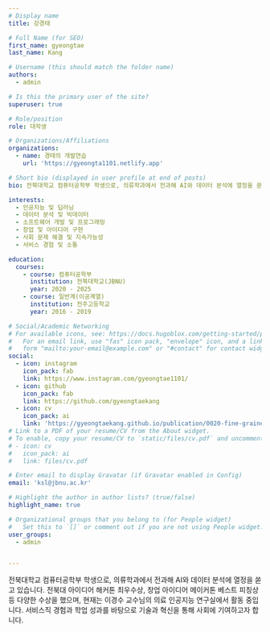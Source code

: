 ```yaml
---
# Display name
title: 강경태

# Full Name (for SEO)
first_name: gyeongtae
last_name: Kang

# Username (this should match the folder name)
authors:
  - admin

# Is this the primary user of the site?
superuser: true

# Role/position
role: 대학생

# Organizations/Affiliations
organizations:
  - name: 경태의 개발연습
    url: 'https://gyeongta1101.netlify.app'

# Short bio (displayed in user profile at end of posts)
bio: 전북대학교 컴퓨터공학부 학생으로, 의류학과에서 전과해 AI와 데이터 분석에 열정을 쏟고 있습니다. 전북대 아이디어 해커톤 최우수상, 창업 아이디어 메이커톤 베스트 피칭상 등 다양한 수상을 했으며, 현재는 이경수 교수님의 의료 인공지능 연구실에서 활동 중입니다. 서비스직 경험과 학업 성과를 바탕으로 기술과 혁신을 통해 사회에 기여하고자 합니다.(admin)

interests:
  - 인공지능 및 딥러닝
  - 데이터 분석 및 빅데이터
  - 소프트웨어 개발 및 프로그래밍
  - 창업 및 아이디어 구현
  - 사회 문제 해결 및 지속가능성
  - 서비스 경험 및 소통

education:
  courses:
    - course: 컴퓨터공학부
      institution: 전북대학교(JBNU)
      year: 2020 - 2025
    - course: 일반계(이공계열)
      institution: 전주고등학교
      year: 2016 - 2019

# Social/Academic Networking
# For available icons, see: https://docs.hugoblox.com/getting-started/page-builder/#icons
#   For an email link, use "fas" icon pack, "envelope" icon, and a link in the
#   form "mailto:your-email@example.com" or "#contact" for contact widget.
social:
  - icon: instagram
    icon_pack: fab
    link: https://www.instagram.com/gyeongtae1101/
  - icon: github
    icon_pack: fab
    link: https://github.com/gyeongtaekang
  - icon: cv
    icon_pack: ai
    link: 'https://gyeongtaekang.github.io/publication/0020-fine-grained-binary-object-segmentation-in-remote-sensing-imagery-via-path-selective-test-time-adaptation/자기소개.pdf'
# Link to a PDF of your resume/CV from the About widget.
# To enable, copy your resume/CV to `static/files/cv.pdf` and uncomment the lines below.
# - icon: cv
#   icon_pack: ai
#   link: files/cv.pdf

# Enter email to display Gravatar (if Gravatar enabled in Config)
email: 'ksl@jbnu.ac.kr'

# Highlight the author in author lists? (true/false)
highlight_name: true

# Organizational groups that you belong to (for People widget)
#   Set this to `[]` or comment out if you are not using People widget.
user_groups:
  - admin


---
```


전북대학교 컴퓨터공학부 학생으로, 의류학과에서 전과해 AI와 데이터 분석에 열정을 쏟고 있습니다. 전북대 아이디어 해커톤 최우수상, 창업 아이디어 메이커톤 베스트 피칭상 등 다양한 수상을 했으며, 현재는 이경수 교수님의 의료 인공지능 연구실에서 활동 중입니다. 서비스직 경험과 학업 성과를 바탕으로 기술과 혁신을 통해 사회에 기여하고자 합니다.
